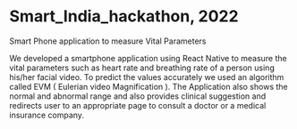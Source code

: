 # Smart_India_hackathon, 2022
Smart Phone application to measure Vital Parameters

We developed a smartphone application using React Native to measure the vital parameters such as heart rate and breathing rate of a person using his/her facial video.
To predict the values accurately we used an algorithm called EVM ( Eulerian video Magnification ). The Application also shows the normal and abnormal range and also provides clinical suggestion and redirects user to an appropriate page to consult a doctor or a medical insurance company.



